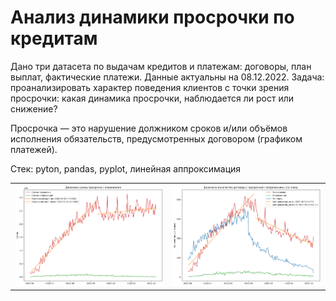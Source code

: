 # Анализ динамики просрочки по кредитам

Дано три датасета по выдачам кредитов и платежам: договоры, план выплат, фактические платежи. Данные актуальны на 08.12.2022. Задача: проанализировать характер поведения клиентов с точки зрения просрочки: какая динамика просрочки, наблюдается ли рост или снижение?

Просрочка — это нарушение должником сроков и/или объёмов исполнения обязательств, предусмотренных договором (графиком платежей).

Стек: pyton, pandas, pyplot, линейная аппроксимация

|      |           | 
| ---- | --------- | 
| ![scrin2](devim1.png) | ![scrin2](devim2.png) | 
